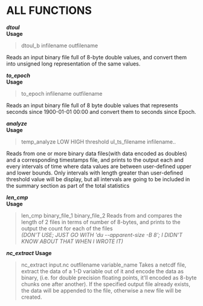 # ALL FUNCTIONS

***dtoul***  
**Usage**  
> dtoul\_b infilename outfilename

Reads an input binary file full of 8-byte double values, and convert them
into unsigned long representation of the same values.  

***to_epoch***  
**Usage**  
> to\_epoch infilename outfilename

Reads an input binary file full of 8 byte double values that represents
seconds since 1900-01-01 00:00 and convert them to seconds since Epoch.  

***analyze***  
**Usage**  
> temp\_analyze LOW HIGH threshold ul\_ts\_filename infilename..

Reads from one or more binary data files(with data encoded as doubles) and a corresponding
timestamps file, and prints to the output each and every intervals of time where data values 
are between user-defined upper and lower bounds. Only intervals with length greater than 
user-defined threshold value will be display, but all intervals are going to be included in the
summary section as part of the total statistics  

***len_cmp***  
**Usage**  
> len\_cmp binary\_file\_1 binary\_file\_2
Reads from and compares the length of 2 files in terms of number of 8-bytes, and prints to the
output the count for each of the files  
_(DON'T USE; JUST GO WITH 'du --apparent-size -B 8'; I DIDN'T KNOW ABOUT THAT WHEN I WROTE IT)_  

***nc_extract***
**Usage**
> nc\_extract input.nc outfilename variable\_name 
Takes a netcdf file, extract the data of a 1-D variable out of it and encode the data as binary,
(i.e. for double precision floating points, it'll encoded as 8-byte chunks one after another). If
the specified output file already exists, the data will be appended to the file, otherwise a new
file will be created.
